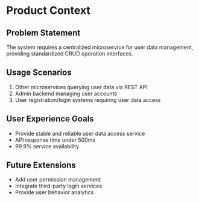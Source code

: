 # Product Context

## Problem Statement
The system requires a centralized microservice for user data management, providing standardized CRUD operation interfaces.

## Usage Scenarios
1. Other microservices querying user data via REST API
2. Admin backend managing user accounts
3. User registration/login systems requiring user data access

## User Experience Goals
- Provide stable and reliable user data access service
- API response time under 500ms
- 99.9% service availability

## Future Extensions
- Add user permission management
- Integrate third-party login services
- Provide user behavior analytics
